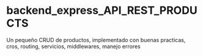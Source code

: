 # backend_express_API_REST_PRODUCTS
Un pequeño CRUD de productos, implementado con buenas practicas, cros, routing, servicios, middlewares, manejo errores
